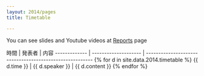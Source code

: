 ```yaml
---
layout: 2014/pages
title: Timetable

---
```


You can see slides and Youtube videos at [Reports]({{site.data.2014.root}}/reports) page

時間          | 発表者               | 内容
------------- | -------------------- | -------------------------------------------------------- {% for d in site.data.2014.timetable %}
{{ d.time }}  | {{ d.speaker }}      | {{ d.content }} {% endfor %}
